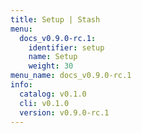 ```yaml
---
title: Setup | Stash
menu:
  docs_v0.9.0-rc.1:
    identifier: setup
    name: Setup
    weight: 30
menu_name: docs_v0.9.0-rc.1
info:
  catalog: v0.1.0
  cli: v0.1.0
  version: v0.9.0-rc.1
---
```


